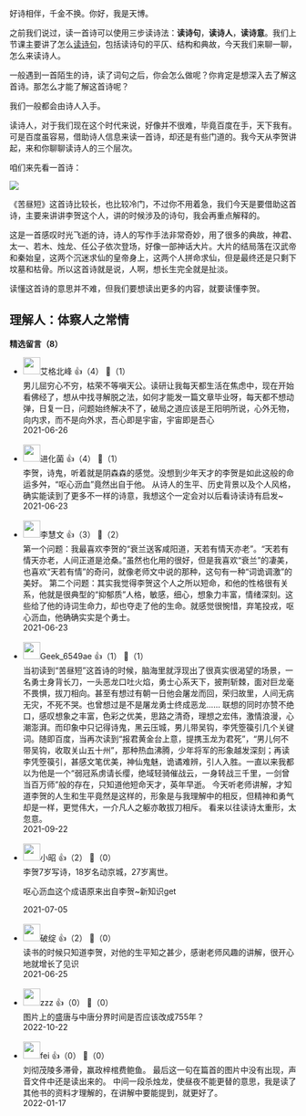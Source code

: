 好诗相伴，千金不换。你好，我是天博。

之前我们说过，读一首诗可以使用三步读诗法：**读诗句**，**读诗人**，**读诗意**。我们上节课主要讲了怎么[读诗句](https://time.geekbang.org/column/article/386693)，包括读诗句的平仄、结构和典故，今天我们来聊一聊，怎么来读诗人。

一般遇到一首陌生的诗，读了词句之后，你会怎么做呢？你肯定是想深入去了解这首诗。那怎么才能了解这首诗呢？

我们一般都会由诗人入手。

读诗人，对于我们现在这个时代来说，好像并不很难，毕竟百度在手，天下我有。可是百度虽容易，借助诗人信息来读一首诗，却还是有些门道的。我今天从李贺讲起，来和你聊聊读诗人的三个层次。

咱们来先看一首诗：

![](https://static001.geekbang.org/resource/image/ec/e9/eccc44bd2b99ec943912211e08ee64e9.jpg?wh=1920x2023)

《苦昼短》这首诗比较长，也比较冷门，不过你不用着急，我们今天是要借助这首诗，主要来讲讲李贺这个人，讲的时候涉及的诗句，我会再重点解释的。

这是一首感叹时光飞逝的诗，诗人的写作手法非常奇妙，用了很多的典故，神君、太一、若木、烛龙、任公子依次登场，好像一部神话大片。大片的结局落在汉武帝和秦始皇，这两个沉迷求仙的皇帝身上，这两个人拼命求仙，但是最终还是只剩下坟墓和枯骨。所以这首诗就是说，人啊，想长生完全就是扯淡。

读懂这首诗的意思并不难，但我们要想读出更多的内容，就要读懂李贺。

## **理解人：体察人之常情**
<div><strong>精选留言（8）</strong></div><ul>
<li><img src="https://static001.geekbang.org/account/avatar/00/14/89/e5/2219d26f.jpg" width="30px"><span>艾格北峰</span> 👍（4） 💬（1）<div>男儿屈穷心不穷，枯荣不等嗔天公。读研让我每天都生活在焦虑中，现在开始看佛经了，想从中找寻解脱之法，如何才能发一篇文章毕业呀，每天都不想动弹，日复一日，问题始终解决不了，破局之道应该是王阳明所说，心外无物，向内求，而不是向外求，吾心即是宇宙，宇宙即是吾心</div>2021-06-26</li><br/><li><img src="https://static001.geekbang.org/account/avatar/00/13/7b/bd/ccb37425.jpg" width="30px"><span>进化菌</span> 👍（4） 💬（1）<div>李贺，诗鬼，听着就是阴森森的感觉。没想到少年天才的李贺是如此这般的命运多舛，“呕心沥血”竟然出自于他。
从诗人的生平、历史背景以及个人风格，确实能读到了更多不一样的诗意，我想这个一定会对以后看诗读诗有启发~</div>2021-06-23</li><br/><li><img src="https://thirdwx.qlogo.cn/mmopen/vi_32/MpF5Hia4Qwibdice7Qibk3iamUVZY3KglCymK67n5YEvZjX8GbFY1J2f1RGTbNibpnvicxYZGoJL7oicfbpBIfWTCe7Gbw/132" width="30px"><span>李慧文</span> 👍（3） 💬（2）<div>第一个问题：我最喜欢李贺的“衰兰送客咸阳道，天若有情天亦老”。“天若有情天亦老，人间正道是沧桑。”虽然也化用的很好，但是我喜欢“衰兰”的凄美，也喜欢“天若有情”的奇问，就像老师文中说的那种，这句有一种“词诡调激”的美好。
第二个问题：其实我觉得李贺这个人之所以短命，和他的性格很有关系，他就是很典型的“抑郁质”人格，敏感，细心，想象力丰富，情绪深刻。这些给了他的诗词生命力，却也夺走了他的生命。就感觉很惋惜，弃笔投戎，呕心沥血，他确确实实是个勇士。</div>2021-06-23</li><br/><li><img src="https://static001.geekbang.org/account/avatar/00/20/24/06/3caa3c05.jpg" width="30px"><span>Geek_6549ae</span> 👍（1） 💬（1）<div>当初读到“苦昼短”这首诗的时候，脑海里就浮现出了很真实很渴望的场景，一名勇士身背长刀，一头恶龙口吐火焰，勇士心系天下，披荆斩棘，面对巨龙毫不畏惧，拔刀相向。甚至有想过有朝一日他会屠龙而回，荣归故里，人间无病无灾，不死不哭。也曾想过是不是屠龙勇士终成恶龙……
联想的同时亦赞不绝口，感叹想象之丰富，色彩之优美，思路之清奇，理想之宏伟，激情浪漫，心潮澎湃。而印象中只记得诗鬼，黑云压城，男儿带吴钩，李凭箜篌引几个关键词。随即百度，当再次读到“报君黄金台上意，提携玉龙为君死”，“男儿何不带吴钩，收取关山五十州”，那种热血沸腾，少年将军的形象越发深刻；再读李凭箜篌引，甚感文笔优美，神仙鬼魅，诡谲难辨，引人入胜。一直以来我都以为他是一个“弱冠系虏请长缨，绝域轻骑催战云，一身转战三千里，一剑曾当百万师”般的存在，只知道他短命天才，英年早逝。
今天听老师讲解，才知道李贺的人生和生平竟然是这样的，形象是与我理解中的相反，但精神和勇气却是一样，更觉伟大，一介凡人之躯亦敢拔刀相斥。
看来以往读诗太重形，太忽意。</div>2021-09-22</li><br/><li><img src="https://static001.geekbang.org/account/avatar/00/14/3f/39/a4c2154b.jpg" width="30px"><span>小昭</span> 👍（2） 💬（0）<div>李贺7岁写诗，18岁名动京城，27岁离世。

呕心沥血这个成语原来出自李贺~新知识get</div>2021-07-05</li><br/><li><img src="https://static001.geekbang.org/account/avatar/00/1f/b5/10/6165c67d.jpg" width="30px"><span>破绽</span> 👍（2） 💬（0）<div>读书的时候只知道李贺，对他的生平知之甚少，感谢老师风趣的讲解，很开心地就增长了见识</div>2021-06-25</li><br/><li><img src="https://static001.geekbang.org/account/avatar/00/28/06/4b/6143b49a.jpg" width="30px"><span>zzz</span> 👍（0） 💬（0）<div>图片上的盛唐与中唐分界时间是否应该改成755年？</div>2022-10-22</li><br/><li><img src="http://thirdwx.qlogo.cn/mmopen/vi_32/Q0j4TwGTfTJOUjOGRlYNY1TDZpso7LQEhMyqmgUqEW3sm5xWTHqhU5rUol8NeEOxLMQA5ib09Y8Yg97ziaqsKduA/132" width="30px"><span>fei</span> 👍（0） 💬（0）<div>刘彻茂陵多滞骨，赢政梓棺费鲍鱼。
最后这一句在篇首的图片中没有出现，声音文件中还是读出来的。
中间一段杀烛龙，使昼夜不能更替的意思，我是读了其他书的资料才理解的，在讲解中要能提到，就更好了。</div>2022-01-17</li><br/>
</ul>